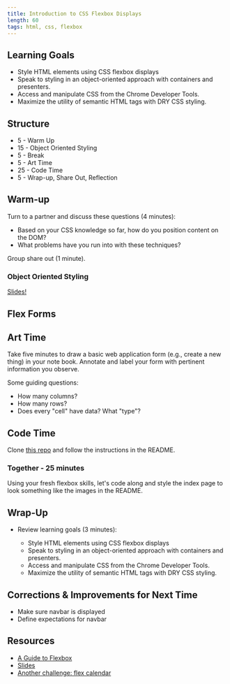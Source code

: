 ```yaml
---
title: Introduction to CSS Flexbox Displays
length: 60
tags: html, css, flexbox
---
```


## Learning Goals

* Style HTML elements using CSS flexbox displays
* Speak to styling in an object-oriented approach with containers and
  presenters.
* Access and manipulate CSS from the Chrome Developer Tools.
* Maximize the utility of semantic HTML tags with DRY CSS styling.

## Structure

* 5  - Warm Up
* 15 - Object Oriented Styling
* 5  - Break
* 5  - Art Time
* 25 - Code Time
* 5  - Wrap-up, Share Out, Reflection

## Warm-up

Turn to a partner and discuss these questions (4 minutes):

* Based on your CSS knowledge so far, how do you position content on the DOM?
* What problems have you run into with these techniques?

Group share out (1 minute).

### Object Oriented Styling

[Slides!](https://drive.google.com/file/d/0B_OioFZBJZ12aTJSdHRYRGZwTTQ/view?usp=sharing)

## Flex Forms

## Art Time

Take five minutes to draw a basic web application form (e.g., create a new thing) in your note book. Annotate and label your form with pertinent information you observe. 

Some guiding questions:

* How many columns? 
* How many rows? 
* Does every "cell" have data? What "type"?

## Code Time

Clone [this repo](https://github.com/turingschool-examples/sinatra-form-styling) and follow the instructions in the README.

### Together - 25 minutes

Using your fresh flexbox skills, let's code along and style the index page to look something like the images in the README.

## Wrap-Up

* Review learning goals (3 minutes):

  * Style HTML elements using CSS flexbox displays
  * Speak to styling in an object-oriented approach with containers and
    presenters.
  * Access and manipulate CSS from the Chrome Developer Tools.
  * Maximize the utility of semantic HTML tags with DRY CSS styling.

## Corrections & Improvements for Next Time

* Make sure navbar is displayed
* Define expectations for navbar

## Resources

* [A Guide to Flexbox](https://css-tricks.com/snippets/css/a-guide-to-flexbox/)
* [Slides](https://drive.google.com/file/d/0B_OioFZBJZ12aTJSdHRYRGZwTTQ/view?usp=sharing)
* [Another challenge: flex calendar](https://github.com/tmikeschu/flexendar)

